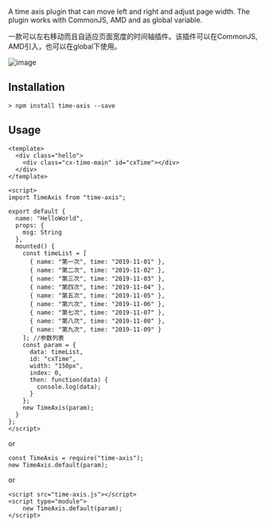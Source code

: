 A time axis plugin that can move left and right and adjust page width.
The plugin works with CommonJS, AMD and as global variable.


一款可以左右移动而且自适应页面宽度的时间轴插件。该插件可以在CommonJS, AMD引入，也可以在global下使用。

![image](https://pei-zhanglina-du-guo-man-chang-sui-yue.cn/example.png)
## Installation
```
> npm install time-axis --save
```
## Usage
```
<template>
  <div class="hello">
    <div class="cx-time-main" id="cxTime"></div>
  </div>
</template>

<script>
import TimeAxis from "time-axis";

export default {
  name: "HelloWorld",
  props: {
    msg: String
  },
  mounted() {
    const timeList = [
      { name: "第一次", time: "2019-11-01" },
      { name: "第二次", time: "2019-11-02" },
      { name: "第三次", time: "2019-11-03" },
      { name: "第四次", time: "2019-11-04" },
      { name: "第五次", time: "2019-11-05" },
      { name: "第六次", time: "2019-11-06" },
      { name: "第七次", time: "2019-11-07" },
      { name: "第八次", time: "2019-11-08" },
      { name: "第九次", time: "2019-11-09" }
    ]; //参数列表
    const param = {
      data: timeList,
      id: "cxTime",
      width: "150px",
      index: 0,
      then: function(data) {
        console.log(data);
      }
    };
    new TimeAxis(param);
  }
};
</script>
```
or
```
const TimeAxis = require("time-axis");
new TimeAxis.default(param);
```
or
```
<script src="time-axis.js"></script>
<script type="module">
    new TimeAxis.default(param);
</script>
```

